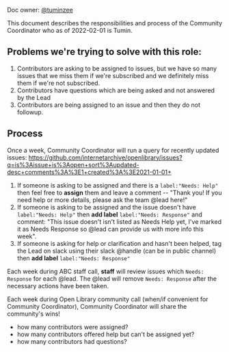 Doc owner: [@tuminzee](https://github.com/tuminzee)

This document describes the responsibilities and process of the Community Coordinator who as of 2022-02-01 is Tumin.

## Problems we're trying to solve with this role:
1. Contributors are asking to be assigned to issues, but we have so many issues that we miss them if we're subscribed and we definitely miss them if we're not subscribed.
2. Contributors have questions which are being asked and not answered by the Lead
3. Contributors are being assigned to an issue and then they do not followup.

## Process

Once a week, Community Coordinator will run a query for recently updated issues:
https://github.com/internetarchive/openlibrary/issues?q=is%3Aissue+is%3Aopen+sort%3Aupdated-desc+comments%3A%3E1+created%3A%3E2021-01-01+

1. If someone is asking to be assigned and there is a `label:"Needs: Help"` then feel free to **assign** them and leave a comment -- "Thank you! If you need help or more details, please ask the team @lead here!"
2. If someone is asking to be assigned and the issue doesn't have `label:"Needs: Help"` then **add label** `label:"Needs: Response"` and comment: "This issue doesn't isn't listed as Needs Help yet, I've marked it as Needs Response so @lead can provide us with more info this week".
3. If someone is asking for help or clarification and hasn't been helped, tag the Lead on slack using their slack @handle (can be in public channel) then **add label** `label:"Needs: Response"`

Each week during ABC staff call, **staff** will review issues which `Needs: Response` for each @lead. The @lead will remove `Needs: Response` after the necessary actions have been taken.

Each week during Open Library community call (when/if convenient for Community Coordinator), Community Coordinator will share the community's wins!
- how many contributors were assigned?
- how many contributors offered help but can't be assigned yet?
- how many contributors had questions?